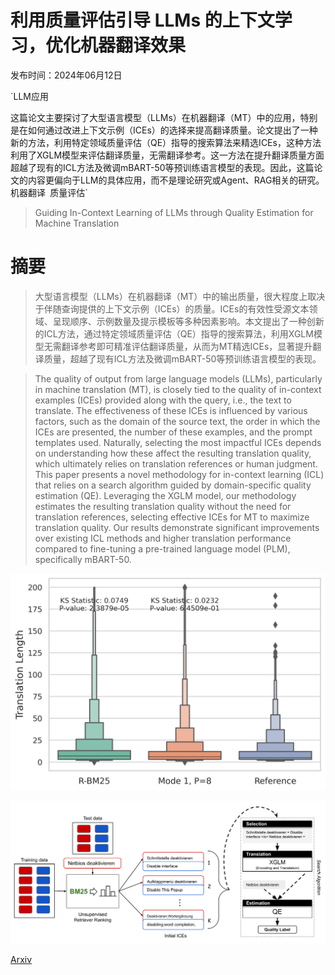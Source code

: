 # 利用质量评估引导 LLMs 的上下文学习，优化机器翻译效果

发布时间：2024年06月12日

`LLM应用

这篇论文主要探讨了大型语言模型（LLMs）在机器翻译（MT）中的应用，特别是在如何通过改进上下文示例（ICEs）的选择来提高翻译质量。论文提出了一种新的方法，利用特定领域质量评估（QE）指导的搜索算法来精选ICEs，这种方法利用了XGLM模型来评估翻译质量，无需翻译参考。这一方法在提升翻译质量方面超越了现有的ICL方法及微调mBART-50等预训练语言模型的表现。因此，这篇论文的内容更偏向于LLM的具体应用，而不是理论研究或Agent、RAG相关的研究。` `机器翻译` `质量评估`

> Guiding In-Context Learning of LLMs through Quality Estimation for Machine Translation

# 摘要

> 大型语言模型（LLMs）在机器翻译（MT）中的输出质量，很大程度上取决于伴随查询提供的上下文示例（ICEs）的质量。ICEs的有效性受源文本领域、呈现顺序、示例数量及提示模板等多种因素影响。本文提出了一种创新的ICL方法，通过特定领域质量评估（QE）指导的搜索算法，利用XGLM模型无需翻译参考即可精准评估翻译质量，从而为MT精选ICEs，显著提升翻译质量，超越了现有ICL方法及微调mBART-50等预训练语言模型的表现。

> The quality of output from large language models (LLMs), particularly in machine translation (MT), is closely tied to the quality of in-context examples (ICEs) provided along with the query, i.e., the text to translate. The effectiveness of these ICEs is influenced by various factors, such as the domain of the source text, the order in which the ICEs are presented, the number of these examples, and the prompt templates used. Naturally, selecting the most impactful ICEs depends on understanding how these affect the resulting translation quality, which ultimately relies on translation references or human judgment. This paper presents a novel methodology for in-context learning (ICL) that relies on a search algorithm guided by domain-specific quality estimation (QE). Leveraging the XGLM model, our methodology estimates the resulting translation quality without the need for translation references, selecting effective ICEs for MT to maximize translation quality. Our results demonstrate significant improvements over existing ICL methods and higher translation performance compared to fine-tuning a pre-trained language model (PLM), specifically mBART-50.

![利用质量评估引导 LLMs 的上下文学习，优化机器翻译效果](../../../paper_images/2406.07970/tokenization_lengths_distribution.png)

![利用质量评估引导 LLMs 的上下文学习，优化机器翻译效果](../../../paper_images/2406.07970/x1.png)

[Arxiv](https://arxiv.org/abs/2406.07970)